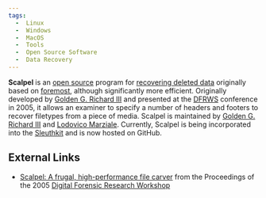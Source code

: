 ```yaml
---
tags:
  -  Linux
  -  Windows
  -  MacOS
  -  Tools
  -  Open Source Software
  -  Data Recovery
---
```

**Scalpel** is an [open source](open_source.md) program for
[recovering deleted data](recovering_deleted_data.md) originally
based on [foremost](foremost.md), although significantly more
efficient. Originally developed by [Golden G. Richard
III](golden_g._richard_iii.md) and presented at the
[DFRWS](digital_forensic_research_workshop.md) conference in
2005, it allows an examiner to specify a number of headers and footers
to recover filetypes from a piece of media. Scalpel is maintained by
[Golden G. Richard III](golden_g._richard_iii.md) and [Lodovico
Marziale](lodovico_marziale.md). Currently, Scalpel is being
incorporated into the [Sleuthkit](sleuthkit.md) and is now
hosted on GitHub.

## External Links

- [Scalpel: A frugal, high-performance file
  carver](http://dfrws.org/2005/proceedings/richard_scalpel.pdf) from
  the Proceedings of the 2005 [Digital Forensic Research
  Workshop](digital_forensic_research_workshop.md)